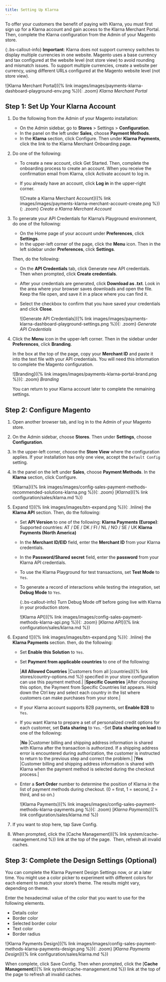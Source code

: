 ```yaml
---
title: Setting Up Klarna
---
```


To offer your customers the benefit of paying with Klarna, you must first sign up for a Klarna account and gain access to the Klarna Merchant Portal. Then, complete the Klarna configuration from the Admin of your Magento store.

{:.bs-callout-info}
**Important**: Klarna does not support currency switches to display multiple currencies in one website. Magento uses a base currency and tax configured at the website level (not store view) to avoid rounding and mismatch issues. To support multiple currencies, create a website per currency, using different URLs configured at the Magento website level (not store view).

![Klarna Merchant Portal]({% link images/images/payments-klarna-dashboard-playground-env.png %}){: .zoom}
_Klarna Merchant Portal_

## Step 1: Set Up Your Klarna Account

1. Do the following from the Admin of your Magento installation:

   - On the Admin sidebar, go to **Stores** > Settings > **Configuration**.
   - In the panel on the left under **Sales**, choose **Payment Methods**.
   - In the **Klarna** section, click <span class="btn">Configure</span>. Then under **Klarna Payments**, click the link to the Klarna Merchant Onboarding page.

1. Do one of the following:

   - To create a new account, click <span class="btn">Get Started</span>. Then, complete the onboarding process to create an account. When you receive the confirmation email from Klarna, click <span class="btn">Activate account</span> to log in.
   - If you already have an account, click **Log in** in the upper-right corner.

     ![Create a Klarna Merchant Account]({% link images/images/payments-klarna-merchant-account-create.png %}){: .zoom}
     _Create a Klarna Merchant Account_

1. To generate your API Credentials for Klarna’s Playground environment, do one of the following:

   - On the Home page of your account under **Preferences**, click  **Settings**.
   - In the upper-left corner of the page, click the **Menu** icon. Then in the left sidebar under **Preferences**, click **Settings**.

   Then, do the following:

   - On the **API Credentials** tab, click <span class="btn">Generate new API credentials</span>. Then when prompted, click **Create credentials**.
   - After your credentials are generated, click **Download as .txt**. Look in the area where your browser saves downloads and open the file. Keep the file open, and save it in a place where you can find it.
   - Select the checkbox to confirm that you have saved your credentials and click **Close**.

     ![Generate API Credentials]({% link images/images/payments-klarna-dashboard-playground-settings.png %}){: .zoom}
     _Generate API Credentials_

1. Click the **Menu** icon in the upper-left corner. Then in the sidebar under **Preferences**, click **Branding**.

     In the box at the top of the page, copy your **Merchant ID** and paste it into the text file with your API credentials. You will need this information to complete the Magento configuration.

     ![Branding]({% link images/images/payments-klarna-portal-brand.png %}){: .zoom}
     _Branding_

     You can return to your Klarna account later to complete the remaining settings.

## Step 2: Configure Magento

1. Open another browser tab, and log in to the Admin of your Magento store.

1. On the Admin sidebar, choose **Stores**. Then under **Settings**, choose **Configuration**.

1. In the upper-left corner, choose the **Store View** where the configuration applies. If your installation has only one view, accept the `Default Config` setting.

1. In the panel on the left under **Sales**, choose **Payment Methods**. In the **Klarna** section, click <span class="btn">Configure</span>.

   ![Klarna]({% link images/images/config-sales-payment-methods-recommended-solutions-klarna.png %}){: .zoom}
   [_Klarna_]({% link configuration/sales/klarna.md %})

1. Expand ![]({% link images/images/btn-expand.png %}){: .Inline} the **Klarna API** section. Then, do the following:

   - Set **API Version** to one of the following:
     **Klarna Payments (Europe)**: <br/>Supported countries: AT / DE / DK / FI / NL / NO / SE / UK
     **Klarna Payments (North America)**
   - In the **Merchant ID/EID** field, enter the **Merchant ID** from your Klarna credentials.
   - In the **Password/Shared secret** field, enter the **password** from your Klarna API credentials.
   - To use the Klarna Playground for test transactions, set **Test Mode** to `Yes`.
   - To generate a record of interactions while testing the integration, set **Debug Mode** to `Yes`.

     {:.bs-callout-info}
     Turn Debug Mode off before going live with Klarna in your production store.

     ![Klarna API]({% link images/images/config-sales-payment-methods-klarna-api.png %}){: .zoom}
     [_Klarna API_]({% link configuration/sales/klarna.md %})

1. Expand ![]({% link images/images/btn-expand.png %}){: .Inline} the **Klarna Payments** section. then, do the following:

   - Set **Enable this Solution** to `Yes`.
   - Set **Payment from applicable countries** to one of the following:

      |**All Allowed Countries** |Customers from all [countries]({% link stores/country-options.md %}) specified in your store configuration can use this payment method.|
      |**Specific Countries** |After choosing this option, the Payment from Specific Countries list appears. Hold down the Ctrl key and select each country in the list where customers can make purchases from your store.|

   - If your Klarna account supports B2B payments, set **Enable B2B** to `Yes`.
   - If you want Klarna to prepare a set of personalized credit options for each customer, set **Data sharing** to `Yes`.
   -Set **Data sharing on load** to one of the following:

     |**No** |Customer billing and shipping address information is shared with Klarna after the transaction is authorized. If a shipping address error is encountered during authorization, the customer is instructed to return to the previous step and correct the problem.|
     |**Yes** |Customer billing and shipping address information is shared with Klarna when the payment method is selected during the checkout process.|

   - Enter a **Sort Order** number to determine the position of Klarna in the list of payment methods during checkout. (0 = first, 1 = second, 2 = third, and so on.)

     ![Klarna Payments]({% link images/images/config-sales-payment-methods-klarna-payments.png %}){: .zoom}
     [_Klarna Payments_]({% link configuration/sales/klarna.md %})

1. If you want to stop here, tap <span class="btn">Save Config</span>.

1. When prompted, click the [Cache Management]({% link system/cache-management.md %}) link at the top of the page.  Then, refresh all invalid caches.

## Step 3: Complete the Design Settings **(Optional)**

You can complete the Klarna Payment Design Settings now, or at a later time. You might use a color picker to experiment with different colors for each element to match your store’s theme. The results might vary, depending on theme.

Enter the hexadecimal value of the color that you want to use for the following elements.

- Details color
- Border color
- Selected border color
- Text color
- Border radius

![Klarna Payments Design]({% link images/images/config-sales-payment-methods-klarna-payments-design.png %}){: .zoom}
 [_Klarna Payments Design_]({% link configuration/sales/klarna.md %})

When complete, click <span class="btn">Save Config</span>. Then when prompted, click the [**Cache Management**]({% link system/cache-management.md %}) link at the top of the page to refresh all invalid caches.
